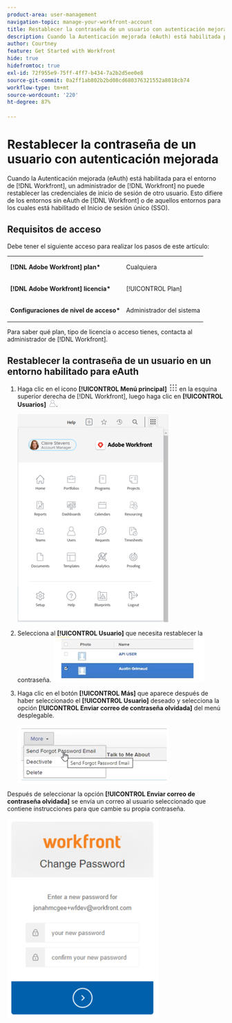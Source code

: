 ```yaml
---
product-area: user-management
navigation-topic: manage-your-workfront-account
title: Restablecer la contraseña de un usuario con autenticación mejorada
description: Cuando la Autenticación mejorada (eAuth) está habilitada para el entorno de  [!DNL Workfront] , un administrador de  [!DNL Workfront]  no puede restablecer las credenciales de inicio de sesión de otro usuario. Esto difiere de los entornos sin eAuth de  [!DNL Workfront]  o de aquellos entornos para los cuales está habilitado el Inicio de sesión único (SSO).
author: Courtney
feature: Get Started with Workfront
hide: true
hidefromtoc: true
exl-id: 72f955e9-75ff-4ff7-b434-7a2b2d5ee0e8
source-git-commit: 0a2ff1ab802b2bd08cd680376321552a8018cb74
workflow-type: tm+mt
source-wordcount: '220'
ht-degree: 87%

---
```


# Restablecer la contraseña de un usuario con autenticación mejorada

<!--This article has been hidden by request-->

Cuando la Autenticación mejorada (eAuth) está habilitada para el entorno de [!DNL Workfront], un administrador de [!DNL Workfront] no puede restablecer las credenciales de inicio de sesión de otro usuario. Esto difiere de los entornos sin eAuth de [!DNL Workfront] o de aquellos entornos para los cuales está habilitado el Inicio de sesión único (SSO).

## Requisitos de acceso

Debe tener el siguiente acceso para realizar los pasos de este artículo:

<table style="table-layout:auto"> 
 <col> 
 <col> 
 <tbody> 
  <tr> 
   <td role="rowheader"><strong>[!DNL Adobe Workfront] plan*</strong></td> 
   <td> <p> Cualquiera</p> </td> 
  </tr> 
  <tr> 
   <td role="rowheader"><strong>[!DNL Adobe Workfront] licencia*</strong></td> 
   <td> <p>[!UICONTROL Plan]</p> </td> 
  </tr> 
  <tr> 
   <td role="rowheader"><strong>Configuraciones de nivel de acceso*</strong></td> 
   <td> <p>Administrador del sistema </p> </td> 
  </tr> 
 </tbody> 
</table>

Para saber qué plan, tipo de licencia o acceso tienes, contacta al administrador de [!DNL Workfront].

## Restablecer la contraseña de un usuario en un entorno habilitado para eAuth

1. Haga clic en el icono **[!UICONTROL Menú principal]** ![Icono del menú principal](assets/main-menu-icon.png) en la esquina superior derecha de [!DNL Workfront], luego haga clic en **[!UICONTROL Usuarios]** ![Icono de usuarios](assets/users-icon-in-main-menu.png).

   ![Opciones del menú principal](assets/main-menu-options-350x481.png)

1. Selecciona al **[!UICONTROL Usuario]** que necesita restablecer la contraseña.
   ![Seleccione al usuario](assets/100520classicnweselectuser-350x105.png)

1. Haga clic en el botón **[!UICONTROL Más]** que aparece después de haber seleccionado el **[!UICONTROL Usuario]** deseado y selecciona la opción **[!UICONTROL Enviar correo de contraseña olvidada]** del menú desplegable.

   ![Enviar correo electrónico sobre contraseña olvidada](assets/100520classicnwesendemail-350x134.png)

Después de seleccionar la opción **[!UICONTROL Enviar correo de contraseña olvidada]** se envía un correo al usuario seleccionado que contiene instrucciones para que cambie su propia contraseña.

![Restablecer correo electrónico](assets/pwresetemail-resized-350x461.png)
